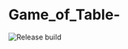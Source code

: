 # Game_of_Table-

![Release build](https://github.com/RustamPlanirovich/Game_of_Table/actions/workflows/android.yml/badge.svg)
